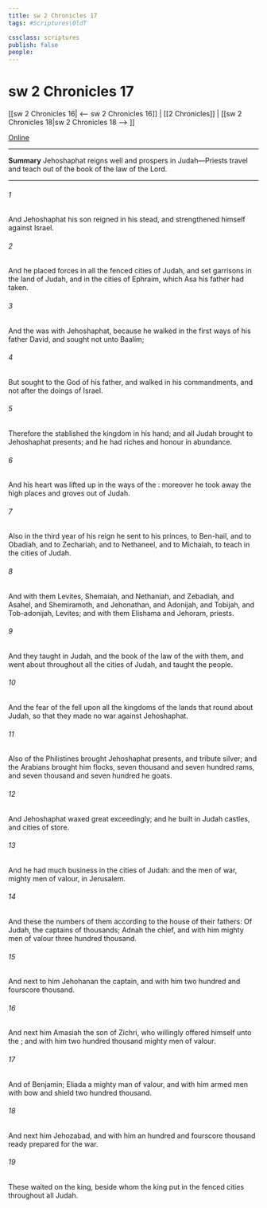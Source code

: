 ```yaml
---
title: sw 2 Chronicles 17
tags: #Scriptures\OldT

cssclass: scriptures
publish: false
people:
---
```


# sw 2 Chronicles 17
[[sw 2 Chronicles 16| <-- sw 2 Chronicles 16]] | [[2 Chronicles]] | [[sw 2 Chronicles 18|sw 2 Chronicles 18 --> ]]

[Online](https://churchofjesuschrist.org/study/scriptures/ot/2-chr/17?lang=eng)

---
__Summary__
Jehoshaphat reigns well and prospers in Judah—Priests travel and teach out of the book of the law of the Lord.

---
###### 1 
And Jehoshaphat his son reigned in his stead, and strengthened himself against Israel.

###### 2 
And he placed forces in all the fenced cities of Judah, and set garrisons in the land of Judah, and in the cities of Ephraim, which Asa his father had taken.

###### 3 
And the  was with Jehoshaphat, because he walked in the first ways of his father David, and sought not unto Baalim;

###### 4 
But sought to the  God of his father, and walked in his commandments, and not after the doings of Israel.

###### 5 
Therefore the  stablished the kingdom in his hand; and all Judah brought to Jehoshaphat presents; and he had riches and honour in abundance.

###### 6 
And his heart was lifted up in the ways of the : moreover he took away the high places and groves out of Judah.

###### 7 
Also in the third year of his reign he sent to his princes,  to Ben-hail, and to Obadiah, and to Zechariah, and to Nethaneel, and to Michaiah, to teach in the cities of Judah.

###### 8 
And with them  Levites,  Shemaiah, and Nethaniah, and Zebadiah, and Asahel, and Shemiramoth, and Jehonathan, and Adonijah, and Tobijah, and Tob-adonijah, Levites; and with them Elishama and Jehoram, priests.

###### 9 
And they taught in Judah, and  the book of the law of the  with them, and went about throughout all the cities of Judah, and taught the people.

###### 10 
And the fear of the  fell upon all the kingdoms of the lands that  round about Judah, so that they made no war against Jehoshaphat.

###### 11 
Also  of the Philistines brought Jehoshaphat presents, and tribute silver; and the Arabians brought him flocks, seven thousand and seven hundred rams, and seven thousand and seven hundred he goats.

###### 12 
And Jehoshaphat waxed great exceedingly; and he built in Judah castles, and cities of store.

###### 13 
And he had much business in the cities of Judah: and the men of war, mighty men of valour,  in Jerusalem.

###### 14 
And these  the numbers of them according to the house of their fathers: Of Judah, the captains of thousands; Adnah the chief, and with him mighty men of valour three hundred thousand.

###### 15 
And next to him  Jehohanan the captain, and with him two hundred and fourscore thousand.

###### 16 
And next him  Amasiah the son of Zichri, who willingly offered himself unto the ; and with him two hundred thousand mighty men of valour.

###### 17 
And of Benjamin; Eliada a mighty man of valour, and with him armed men with bow and shield two hundred thousand.

###### 18 
And next him  Jehozabad, and with him an hundred and fourscore thousand ready prepared for the war.

###### 19 
These waited on the king, beside  whom the king put in the fenced cities throughout all Judah.


